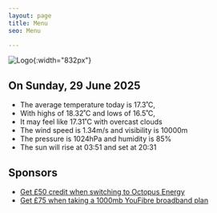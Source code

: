 ```yaml
---
layout: page
title: Menu
seo: Menu

---
```


![Logo](/images/logo.jpg){:width="832px"}

<!-- weather_marker starts -->
## On Sunday, 29 June 2025

- The average temperature today is 17.3˚C,
- With highs of 18.32˚C and lows of 16.5˚C,
- It may feel like 17.31˚C with overcast clouds
- The wind speed is 1.34m/s and visibility is 10000m
- The pressure is 1024hPa and humidity is 85%
- The sun will rise at 03:51 and set at 20:31

<!-- weather_marker ends -->

## Sponsors

- [Get £50 credit when switching to Octopus Energy](https://bit.ly/3oD1nnS)
- [Get £75 when taking a 1000mb YouFibre broadband plan](https://aklam.io/91zWhU?)
